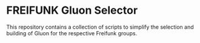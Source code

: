 # FREIFUNK Gluon Selector
This repository contains a collection of scripts to simplify the selection and building of Gluon for the respective Freifunk groups.
